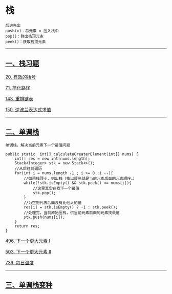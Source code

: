 # 栈
    后进先出
    push(x)：将元素 x 压入栈中
    pop()：弹出栈顶元素
    peek()：获取栈顶元素

--- 
## [一、栈习题](https://labuladong.online/algo/problem-set/stack/)

[20. 有效的括号](https://leetcode.cn/problems/valid-parentheses/description/)

[71. 简化路径](https://leetcode.cn/problems/simplify-path/description/)

[143. 重排链表](https://leetcode.cn/problems/reorder-list/description/)

[150. 逆波兰表达式求值](https://leetcode.cn/problems/evaluate-reverse-polish-notation/description/)

---

## [二、单调栈](https://labuladong.online/algo/data-structure/monotonic-stack/)
    单调栈，解决当前元素下一个最值问题

    public static  int[] calculateGreaterElement(int[] nums) {
        int[] res = new int[nums.length];
        Stack<Integer> stk = new Stack<>();
        //从后往前遍历
        for(int i = nums.length -1 ; i >= 0 ;i --){
            //如果栈顶小，则出栈（栈出顺序就是当前元素后面的元素顺序。）
            while(!stk.isEmpty() && stk.peek() <= nums[i]){
                //这里其实在找下一个最值
                stk.pop();
            }
            //为空则代表后面没有比他大的值
            res[i] = stk.isEmpty() ? -1 : stk.peek();
            //处理完，当前原始压栈，供当前元素前面的元素找最值
            stk.push(nums[i]);
        }
        return res;
    }

[496. 下一个更大元素 I](https://leetcode.cn/problems/next-greater-element-i/description/)

[503. 下一个更大元素 II](https://leetcode.cn/problems/next-greater-element-ii/description/)

[739. 每日温度](https://leetcode.cn/problems/daily-temperatures/description/)

---
## [三、单调栈变种]()

[]()

[]()

[]()